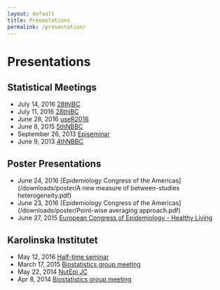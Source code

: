 ```yaml
---
layout: default
title: Presentations
permalink: /presentation/
---
```


Presentations
========

## Statistical Meetings

* July 14, 2016 [28thIBC](/downloads/presentation/28thIBC_poiwise.pdf)
* July 11, 2016 [28thIBC](/downloads/presentation/28thIBC_measure.pdf)
* June 28, 2016 [useR2016](http://rpubs.com/alecri/dose-response_meta-analysis)
* June 8, 2015 [5thNBBC](/downloads/presentation/crippa5thNBBC.pdf)
* September 26, 2013 [Episeminar](/downloads/presentation/Episeminar.pdf)
* June 9, 2013 [4thNBBC](/downloads/presentation/4thNBBCweb.pdf)


## Poster Presentations

* June 24, 2016 [Epidemiology Congress of the Americas](/downloads/poster/A new measure of between-studies heterogeneity.pdf)
* June 23, 2016 [Epidemiology Congress of the Americas](/downloads/poster/Point-wise averaging approach.pdf)    
* June 27, 2015 [European Congress of Epidemiology - Healthy Living](/downloads/poster/healthyliving2015Crippa.pdf)


## Karolinska Institutet

* May 12, 2016 [Half-time seminar](/downloads/presentation/half-time.pdf)
* March 17, 2015 [Biostatistics group meeting](http://rpubs.com/alecri/introReprRes)
* May 22, 2014 [NutEpi JC](http://rpubs.com/alecri/dosresmetaIntro)
* Apr 8, 2014 [Biostatistics group meeting](http://rpubs.com/alecri/dosresmetaContinuous)